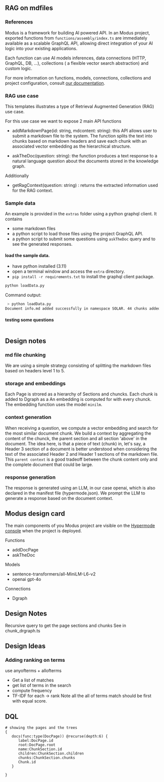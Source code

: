 
## RAG on mdfiles


### References

Modus is a framework for building AI powered API.
In an Modus project, exported functions from `functions/assembly/index.ts` are immediately available as a scalable GraphQL API, allowing direct integration of your AI logic into your existing applications.

Each function can use AI models inferences, data connections (HTTP, GraphQL, DB, ...), collections ( a flexible vector search abstraction) and custom logic.

For more information on functions, models, connections, collections and project configuration, consult [our documentation](https://docs.hypermode.com).



### RAG use case

This templates illustrates a type of  Retrieval Augmented Generation (RAG) use case.

For this use case we want to expose 2 main API functions

- addMarkdownPage(id: string, mdcontent: string): this API allows user to submit a markdown file to the system. The function splits the text into chunks based on markdown headers and save each chunk with an associated vector embedding as the hierarchical structure.

- askTheDoc(question: string): the function produces a text response to a natural language question about the documents stored in the knowledge graph.

Additionally
- getRagContext(question: string) : returns the extracted information used for the RAG context.


### Sample data

An example is provided in the `extras` folder using a python graphql client.
It contains

- some markdown files 
- a python script to load those files using the project GraphQL API.
- a python script to submit some questions using `askTheDoc` query and to see the generated responses.


#### load the sample data.

- have python installed (3.11)
- open a terminal window and access the `extra` directory.
- `pip install -r requirements.txt` to install the graphql client package.


```sh
python loadData.py
```

Command output:

```sh
 > python loadData.py 
Document info.md added successfully in namespace SOLAR. 44 chunks added.

```

#### testing some questions

```

```

## Design notes

### md file chunking

We are using a simple strategy consisting of splitting the markdown files based on headers level 1 to 5.

### storage and embeddings
Each Page is strored as a hierarchy of Sections and chuncks.
Each chunk is added to Dgraph as a
An embedding is computed for with every chunck. The embedding function uses the model `minilm`.


### context generation

When receiving a question, we compute a vector embedding and search for the most similar document chunk. We build a context by aggregating the content of the chunck, the parent section and all section 'above' in the document.
The idea here, is that a piece of text (chunk) in, let's say, a Header 3 section of a document is better understood when considering the text of the associated Header 2 and Header 1 sections of the markdown file. This `parent context` is a good tradeoff between the chunk content only and the complete document that could be large.

### response generation

The response is generated using an LLM, in our case openai, which is also declared in the manifest file (hypermode.json).
We prompt the LLM to generate a response based on the document context.

## Modus design card

The main components of you Modus project are visible on the [Hypermode console](https://hypermode.com/) when the project is deployed.

Functions

- addDocPage
- askTheDoc

Models

- sentence-transformers/all-MiniLM-L6-v2
- openai gpt-4o

Connections

- Dgraph

## Design Notes

Recursive query to get the page sections and chunks 
See in chunk_drgraph.ts


## Design Ideas
### Adding ranking on terms


use anyofterms + allofterms
- Get a list of matches
- get list of terms in the search
- compute frequency
- TF-IDF for each -> rank
Note all the all of terms match should be first with equal score.


## DQL 

```
# showing the pages and the trees
{
   docs(func:type(DocPage)) @recurse(depth:6) {
      label:DocPage.id
      root:DocPage.root
      name:ChunkSection.id
      children:ChunkSection.children
      chunks:ChunkSection.chunks
      Chunk.id
   }
  
}
```